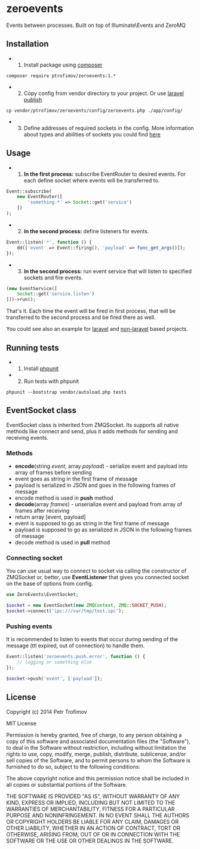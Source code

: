 zeroevents
==========

Events between processes. Built on top of Illuminate\Events and ZeroMQ

## Installation

* 1. Install package using [composer](https://getcomposer.org/)
```
composer require ptrofimov/zeroevents:1.*
```
* 2. Copy config from vendor directory to your project. Or use [laravel publish](http://laravel.com/docs/4.2/packages#package-configuration)
```
cp vendor/ptrofimov/zeroevents/config/zeroevents.php ./app/config/
```
* 3. Define addresses of required sockets in the config. More information about types and abilities of sockets you could find [here](http://zguide.zeromq.org/page:all#toc11)

## Usage

* 1. **In the first process:** subscribe EventRouter to desired events. For each define socket where events will be transferred to.

```php
Event::subscribe(
    new EventRouter([
        'something.*' => Socket::get('service')
    ])
);
```

* 2. **In the second process:** define listeners for events.

```php
Event::listen('*', function () {
    dd(['event' => Event::firing(), 'payload' => func_get_args()]);
});
```

* 3. **In the second process:** run event service that will listen to specified sockets and fire events.

```php
(new EventService([
    Socket::get('service.listen')
]))->run();
```

That's it. Each time the event will be fired in first process, that will be transferred to the second process and be fired there as well.

You could see also an example for [laravel](example/laravel.php) and [non-laravel](example/non-laravel.php) based projects.

## Running tests

* 1. Install [phpunit](https://phpunit.de/getting-started.html)
* 2. Run tests with phpunit
```
phpunit --bootstrap vendor/autoload.php tests
```

## EventSocket class

EventSocket class is inherited from ZMQSocket. Its supports all native methods like connect and send,
plus it adds methods for sending and receiving events.

### Methods

* **encode**(string *event*, array *payload*) - serialize event and payload into array of frames before sending
 * event goes as string in the first frame of message
 * payload is serialized in JSON and goes in the following frames of message
 * encode method is used in **push** method
* **decode**(array *frames*) - unserialize event and payload from array of frames after receiving
 * return array [event, payload]
 * event is supposed to go as string in the first frame of message
 * payload is supposed to go as serialized in JSON in the following frames of message
 * decode method is used in **pull** method

### Connecting socket

You can use usual way to connect to socket via calling the constructor of ZMQSocket
or, better, use **EventListener** that gives you connected socket on the base of options from config.

```php
use ZeroEvents\EventSocket;

$socket = new EventSocket(new ZMQContext, ZMQ::SOCKET_PUSH);
$socket->connect('ipc:///var/tmp/test.ipc');
```

### Pushing events

It is recommended to listen to events that occur during sending of the message (ttl expired, out of connection)
to handle them.

```php
Event::listen('zeroevents.push.error', function () {
    // logging or something else
});

$socket->push('event', ['payload']);
```

## License

Copyright (c) 2014 Petr Trofimov

MIT License

Permission is hereby granted, free of charge, to any person obtaining
a copy of this software and associated documentation files (the
"Software"), to deal in the Software without restriction, including
without limitation the rights to use, copy, modify, merge, publish,
distribute, sublicense, and/or sell copies of the Software, and to
permit persons to whom the Software is furnished to do so, subject to
the following conditions:

The above copyright notice and this permission notice shall be
included in all copies or substantial portions of the Software.

THE SOFTWARE IS PROVIDED "AS IS", WITHOUT WARRANTY OF ANY KIND,
EXPRESS OR IMPLIED, INCLUDING BUT NOT LIMITED TO THE WARRANTIES OF
MERCHANTABILITY, FITNESS FOR A PARTICULAR PURPOSE AND
NONINFRINGEMENT. IN NO EVENT SHALL THE AUTHORS OR COPYRIGHT HOLDERS BE
LIABLE FOR ANY CLAIM, DAMAGES OR OTHER LIABILITY, WHETHER IN AN ACTION
OF CONTRACT, TORT OR OTHERWISE, ARISING FROM, OUT OF OR IN CONNECTION
WITH THE SOFTWARE OR THE USE OR OTHER DEALINGS IN THE SOFTWARE.
